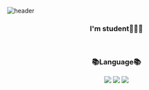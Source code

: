 ![header](http://capsule-render.vercel.app/api?type=slice&color=auto&height=300&section=header&text=Julia's_Github&fontSize=90)

<h3 align="center"> I'm student👩🏻‍💻</h3> 

</br>

<h3 align="center"> 📚Language📚</h3>

<p align="center">
<img src="https://img.shields.io/badge/Java-007396?style=flat-square&logo=Java&logoColor=white"/></a>
<img src="https://img.shields.io/badge/Swift-FA7343?style=flat-square&logo=Swift&logoColor=white"/></a>
<img src="https://img.shields.io/badge/Python-3776AB?style=flat-square&logo=Python&logoColor=white"/></a>


